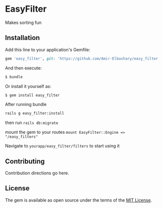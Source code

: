 # EasyFilter
Makes sorting fun

## Installation
Add this line to your application's Gemfile:

```ruby
gem 'easy_filter', git: 'https://github.com/Amir-Elbashary/easy_filter.git'
```

And then execute:
```bash
$ bundle
```

Or install it yourself as:
```bash
$ gem install easy_filter
```

After running bundle
```bash
rails g easy_filter:install
```
then run `rails db:migrate`

mount the gem to your routes `mount EasyFilter::Engine => "/easy_filters"`

Navigate to `yourapp/easy_filter/filters` to start using it

## Contributing
Contribution directions go here.

## License
The gem is available as open source under the terms of the [MIT License](https://opensource.org/licenses/MIT).
